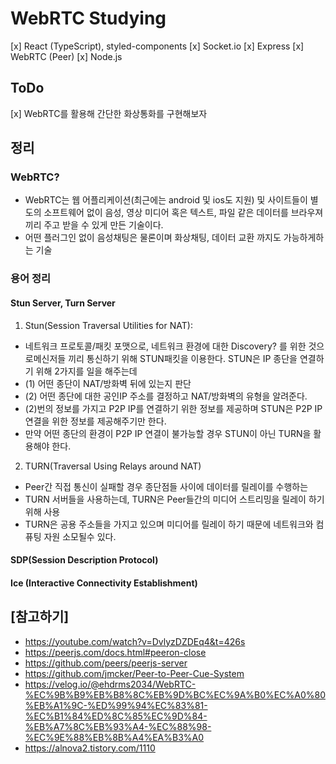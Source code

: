 # WebRTC Studying

[x] React (TypeScript), styled-components
[x] Socket.io
[x] Express
[x] WebRTC (Peer)
[x] Node.js

## ToDo

[x] WebRTC를 활용해 간단한 화상통화를 구현해보자

## 정리

### WebRTC?

- WebRTC는 웹 어플리케이션(최근에는 android 및 ios도 지원) 및 사이트들이 별도의 소프트웨어 없이 음성, 영상 미디어 혹은 텍스트, 파일 같은 데이터를 브라우져끼리 주고 받을 수 있게 만든 기술이다.
- 어떤 플러그인 없이 음성채팅은 물론이며 화상채팅, 데이터 교환 까지도 가능하게하는 기술

### 용어 정리

#### Stun Server, Turn Server

1. Stun(Session Traversal Utilities for NAT):

- 네트워크 프로토콜/패킷 포맷으로, 네트워크 환경에 대한 Discovery? 를 위한 것으로메신저들 끼리 통신하기 위해 STUN패킷을 이용한다. STUN은 IP 종단을 연결하기 위해 2가지를 일을 해주는데<br/>
- (1) 어떤 종단이 NAT/방화벽 뒤에 있는지 판단<br/>
- (2) 어떤 종단에 대한 공인IP 주소를 결정하고 NAT/방화벽의 유형을 알려준다. <br/>
- (2)번의 정보를 가지고 P2P IP를 연결하기 위한 정보를 제공하며 STUN은 P2P IP연결을 위한 정보를 제공해주기만 한다.<br/>
- 만약 어떤 종단의 환경이 P2P IP 연결이 불가능할 경우 STUN이 아닌 TURN을 활용해야 한다.<br/>

2. TURN(Traversal Using Relays around NAT)

- Peer간 직접 통신이 실패할 경우 종단점들 사이에 데이터를 릴레이를 수행하는<br/>
- TURN 서버들을 사용하는데, TURN은 Peer들간의 미디어 스트리밍을 릴레이 하기 위해 사용<br/>
- TURN은 공용 주소들을 가지고 있으며 미디어를 릴레이 하기 때문에 네트워크와 컴퓨팅 자원 소모될수 있다.<br/>

#### SDP(Session Description Protocol)

#### Ice (Interactive Connectivity Establishment)

## [참고하기]

- https://youtube.com/watch?v=DvlyzDZDEq4&t=426s
- https://peerjs.com/docs.html#peeron-close
- https://github.com/peers/peerjs-server
- https://github.com/jmcker/Peer-to-Peer-Cue-System
- https://velog.io/@ehdrms2034/WebRTC-%EC%9B%B9%EB%B8%8C%EB%9D%BC%EC%9A%B0%EC%A0%80%EB%A1%9C-%ED%99%94%EC%83%81-%EC%B1%84%ED%8C%85%EC%9D%84-%EB%A7%8C%EB%93%A4-%EC%88%98-%EC%9E%88%EB%8B%A4%EA%B3%A0
- https://alnova2.tistory.com/1110
